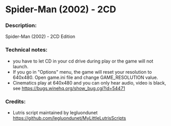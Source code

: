 # Spider-Man (2002) - 2CD
### Description:
Spider-Man (2002) - 2CD Edition
### Technical notes:
- you have to let CD in your cd drive during play or the game will not launch.
- If you go in "Options" menu, the game will reset your resolution to 640x480. Open game.ini file and change GAME_RESOLUTION value. 
- Cinematics play at 640x480 and you can only hear audio, video is black, see https://bugs.winehq.org/show_bug.cgi?id=54471
### Credits:
- Lutris script maintained by legluondunet https://github.com/legluondunet/MyLittleLutrisScripts
